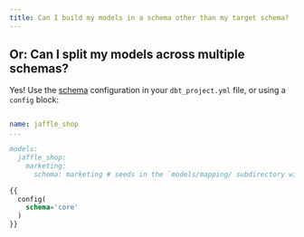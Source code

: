 ```yaml
---
title: Can I build my models in a schema other than my target schema?
---
```

## Or: Can I split my models across multiple schemas?

Yes! Use the [schema](reference/resource-configs/schema.md) configuration in your `dbt_project.yml` file, or using a `config` block:

<File name='dbt_project.yml'>

```yml

name: jaffle_shop
...

models:
  jaffle_shop:
    marketing:
      schema: marketing # seeds in the `models/mapping/ subdirectory will use the marketing schema
```

</File>


<File name='models/customers.sql'>

```sql
{{
  config(
    schema='core'
  )
}}
```

</File>
